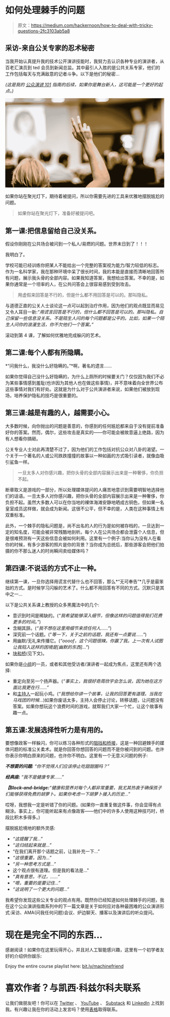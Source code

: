 # 如何处理棘手的问题

> 原文：<https://medium.com/hackernoon/how-to-deal-with-tricky-questions-2fc3103ab5a8>

## 采访-来自公关专家的忍术秘密

当我开始认真提升我的技术公开演讲技能时，我努力去认识各种专业的演讲者，从百老汇演员到 ted 会员到新闻总监。其中最引人入胜的是公共关系专家，他们的工作包括每天与充满敌意的记者斗争。以下是他们的秘密…

*(这是我的* [*公众演讲 101*](http://bit.ly/quaesita_speaking) *指南的后续，如果你是舞台新人，这可能是一个更好的起点。)*

![](img/0b3bc5f42eeaa1d98ccfb5f8f38cb26a.png)

如果你站在聚光灯下，期待着被提问，所以你需要先进的工具来优雅地摆脱尴尬的问题。

> 如果你站在聚光灯下，准备好被提问吧。

## 第一课:把信息留给自己没关系。

假设你刚刚在公共场合被问到一个私人/易燃的问题。世界末日到了！！！

我明白了。

学校可能已经训练你把某人不能给出一个完整的答案视为能力/智力较低的标志。作为一名科学家，我在那种环境中呆了很长时间，我的本能是直接而清晰地回答所有问题，展示我头骨的全部内容。如果我知道答案，我想给出答案。不幸的是，如果你通常是一个坦率的人，在公共问答会上很容易感到受到攻击。

> 用虚假来回答是不行的，但是什么都不用回答是可以的。那叫隐私。

与道德正直的公关人士谈论这一点可以起到治疗作用，因为他们的观点既显而易见又令人耳目一新:*“用谎言回答是不行的，但什么都不回答是可以的。那叫隐私。自己保留一些信息没关系。不是陌生人问的每个问题都是公平的。比如，如果一个陌生人问你的浪漫生活，你不欠他们一个答案。”*

滚动到第 4 课，了解如何优雅地完成躲闪的艺术。

## 第二课:每个人都有所隐瞒。

*“问我什么，我没什么好隐瞒的。”*啊，著名的遗言……

如果你觉得自己没什么好隐瞒的，为什么上厕所的时候要关门？仅仅因为我们不必为某些事情感到羞耻(也许因为其他人也在做这些事情)，并不意味着向全世界公布这些事情对我们有好处。这就是为什么对于公共演讲者来说，如果他们被放到现场，培养保护隐私的技巧是很重要的。

## 第三课:越是有趣的人，越需要小心。

大多数时候，向你抛出的问题是善意的，你感到的任何尴尬都来自于没有提前准备好你的答案。然而，偶尔，这些攻击是真实的——你可能会被故意逼上绝路，因为有人想看你搞砸。

公关专业人士对此再清楚不过了，因为他们的工作包括对抗公众对八卦的渴望。一个关于一个著名的人或公司跌跌撞撞的故事以一种如画的方式吸引读者，就像血吸引鲨鱼一样。

> 一旦太多人对你感兴趣，把你头骨的全部内容展示出来是一种奢侈，你负担不起。

断章取义是游戏的一部分，所以处理媒体提问的人痛苦地意识到需要明智地选择他们的话语。一旦太多人对你感兴趣，把你头骨的全部内容展示出来是一种奢侈，你负担不起。虽然大多数人可以在你当地的裸体海滩安静地晒成古铜色，但如果一名皇室成员这样做，就会成为新闻。这很不公平，但不幸的是，人类在这种事情上有双重标准。

此外，一个棘手的隐私问题是，尚不出名的人的行为是如何被存档的，一旦达到一定的知名度，可能会被非常残酷地剖析。每个人在公共场合都会泄露个人信息，但是很难预测有一天这些信息会被如何利用。这里有一个例子:当你认为没有人在看你的时候，有多少游客的照片是你的背景？当你成为总统后，那些游客会把他们拍摄的你不那么迷人的时尚瞬间卖给媒体吗？

## 第四课:不说话的方式不止一种。

继续第一课，一旦你选择用谎言代替什么也不回答，那么*“无可奉告”*几乎是最笨拙的方式。是时候学习闪躲的艺术了。什么都不用回答有不同的方式。沉默只是其中之一…

以下是公共关系课上教授的众多黑魔法中的几个:

*   意识到时间是稀缺的。(*“我希望能够深入细节，但像这样的问题值得我们花费更多的时间。”*)
*   含糊其辞。(*“我不想在这里用细节来烦任何人……”*)
*   深究前一个话题。("*等一下，关于之前的话题，我还有一点要说……"*)
*   用幽默/无礼来传播它。(*“oooof，这个问题很辣。你赢了我。上一次有人试图让我陷入这样的困境是[幽默的东西]…"*)
*   [块和桥](http://bit.ly/blockannbridge)(见下文)。

如果你是[小组](http://bit.ly/quaesita_paneldisasters)的一员，或者和其他受访者/演讲者一起成为焦点，这里还有两个选择:

*   重定向至另一个扬声器。(*“事实上，我很好奇周欣宇会怎么说，因为她在这方面比我更在行……”*
*   和[主持人](http://bit.ly/quaesita_moderator)一起玩小鸡。(*“我想给你讲一个故事，让我的回答更有道理。当我在马戏团的时候…*)如果你废话太多，主持人会停止讨论，转移话题，让问题没有答案。如果你想玩这个浪费时间的游戏，就帮我们大家一个忙，让这个故事有趣一点。

## 第五课:发展选择性听力是有用的。

要想像政客一样躲闪，你可以练习各种形式的[阻挡和桥接](https://blog.braudcommunications.com/media-training-coach-tip-the-1-technique-to-shut-down-reporter-speculation/)，这是一种回避棘手的媒体问题的标准公关柔术。就是你回答你想回答的问题而不是你被问到的问题。也许你表示你明白原来的问题，也许你不明白。这里有一个无意义问题的例子:

***不想要的问题:*** *“你不觉得人们应该停止吃甜甜圈吗？”*

***经典座:*** *“我不是健康专家……”*

***【Block-and-bridge:****“健康和营养对每个人都非常重要，我尤其热衷于确保孩子们能够获得免费的胡萝卜。如果你考虑一下胡萝卜接入的历史…”*

哎呀，我想我一定是听错了你的问题。(如果你一直重复做这件事，你会显得有点糊涂。事实上，你可能听起来有点像政客——他们中的许多人使用这种技巧时，桥段比积木多得多。)

摆脱尴尬境地的额外灵感:

*   *“这提醒了我…”*
*   *“这归结起来就是…”*
*   “在我们离开那个话题之前，让我补充一下…”
*   *“这很重要，因为…”*
*   *“另一种思考方式是…”*
*   这个观点很有道理。但是我的看法是…"
*   *“真有意思，不过，……”*
*   *“嗯，重要的是要记住…”*
*   *“这说明了一个更大的问题…”*

我希望你发现这些公关专业的观点有用。既然你已经知道如何处理棘手的问题，我在这个公众演讲指南系列中的下一篇文章是关于如何应对各种最困难的公众演讲形式:采访、AMA(问我任何问题)会议、炉边聊天、播客以及演讲后的听众提问。

# 现在是完全不同的东西…

感谢阅读！如果你在这里玩得开心，并且对人工智能感兴趣，这里有一个初学者友好的介绍供你娱乐:

Enjoy the entire course playlist here: [bit.ly/machinefriend](http://bit.ly/machinefriend)

# 喜欢作者？与凯西·科兹尔科夫联系

让我们做朋友吧！你可以在 [Twitter](https://twitter.com/quaesita) 、 [YouTube](https://www.youtube.com/channel/UCbOX--VOebPe-MMRkatFRxw) 、 [Substack](http://decision.substack.com) 和 [LinkedIn](https://www.linkedin.com/in/kozyrkov/) 上找到我。有兴趣让我在你的活动上发言吗？使用[表格](http://bit.ly/makecassietalk)取得联系。